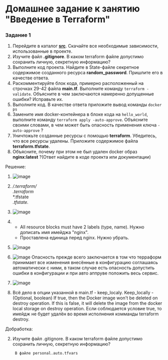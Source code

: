# Домашнее задание к занятию "Введение в Terraform"

### Задание 1

1. Перейдите в каталог [**src**](https://github.com/netology-code/ter-homeworks/tree/main/01/src). Скачайте все необходимые зависимости, использованные в проекте. 
2. Изучите файл **.gitignore**. В каком terraform файле допустимо сохранить личную, секретную информацию?
3. Выполните код проекта. Найдите  в State-файле секретное содержимое созданного ресурса **random_password**. Пришлите его в качестве ответа.
4. Раскомментируйте блок кода, примерно расположенный на строчках 29-42 файла **main.tf**.
Выполните команду ```terraform -validate```. Объясните в чем заключаются намеренно допущенные ошибки? Исправьте их.
5. Выполните код. В качестве ответа приложите вывод команды ```docker ps```
6. Замените имя docker-контейнера в блоке кода на ```hello_world```, выполните команду ```terraform apply -auto-approve```.
Объясните своими словами, в чем может быть опасность применения ключа  ```-auto-approve``` ? 
8. Уничтожьте созданные ресурсы с помощью **terraform**. Убедитесь, что все ресурсы удалены. Приложите содержимое файла **terraform.tfstate**. 
9. Объясните, почему при этом не был удален docker образ **nginx:latest** ?(Ответ найдите в коде проекта или документации)


Решение:

1. ![image](https://user-images.githubusercontent.com/92155007/226293278-9d94540c-84a5-40ab-8534-bfb013c30a18.png)

2. **/.terraform/* \
   .terraform* \
   *.tfstate \
   *.tfstate.*
 
3. ![image](https://user-images.githubusercontent.com/92155007/226302905-d88c63ca-eb3c-4ec5-98af-7722f37baeed.png)


4. - All resource blocks must have 2 labels (type, name). Нужно дописать имя имейджа "nginx".
   - Проставлена единица перед nginx. Нужно убрать.

5. ![image](https://user-images.githubusercontent.com/92155007/226302172-911b9a0a-a24a-45fc-baf8-c1fec7d311ad.png)

6. ![image](https://user-images.githubusercontent.com/92155007/226303445-de55976a-0081-4772-a62d-e518ffe4ba68.png)
   Опасность прежде всего заключается в том что терраформ принимает все изменения внесённые в конфигурацию соглашаясь автоматически с ними, в таком случае есть опасность допустить ошибки в конфигурации и при авто аппруве положить весь сервис.
   
7. ![image](https://user-images.githubusercontent.com/92155007/226304517-c05d2030-b348-4865-a5a5-2811a9fe9559.png)

8. Всё дело в опции указанной в main.tf - keep_localy. Keep_locally - (Optional, boolean) If true, then the Docker image won't be deleted on destroy operation. If this is false, it will delete the image from the docker local storage on destroy operation. Если соблюдается условие true, то имейдж не будет удалён во время исполнения комманды terraform destroy.


Добработка:  


2) Изучите файл .gitignore. В каком terraform файле допустимо сохранить личную, секретную информацию?

        В файле personal.auto.tfvars
